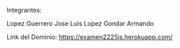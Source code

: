 Integrantes:

Lopez Guerrero Jose Luis
Lopez Gondar Armando

Link del Dominio:
https://examen2225is.herokuapp.com/

